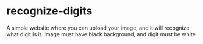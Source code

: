 # recognize-digits
A simple website where you can upload your image, and it will recognize what digit is it. Image must have black background, and digit must be white.
